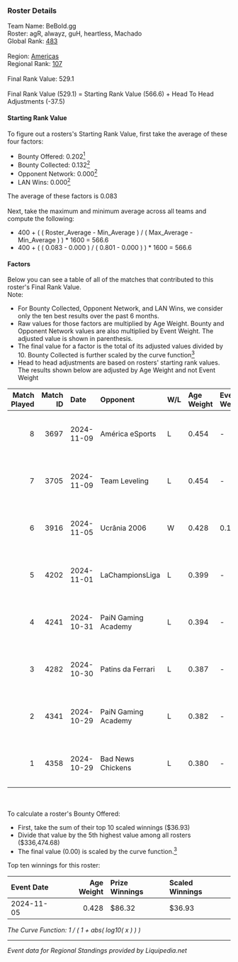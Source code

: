 ### Roster Details<br />
Team Name: BeBold.gg<br />
Roster: agR, alwayz, guH, heartless, Machado<br />
Global Rank: [483](../standings_global.md)<br />
<br />
Region: [Americas]( ../standings_americas.md)<br />
Regional Rank: [107]( ../standings_americas.md)<br />
<br />
Final Rank Value:  529.1<br />
<br />
Final Rank Value (529.1) = Starting Rank Value (566.6) + Head To Head Adjustments (-37.5)<br />

#### Starting Rank Value<br />
To figure out a rosters's Starting Rank Value, first take the average of these four factors:<br />
- Bounty Offered: 0.202[<sup>1</sup>](#table2)
- Bounty Collected: 0.132[<sup>2</sup>](#table1)
- Opponent Network: 0.000[<sup>2</sup>](#table1)
- LAN Wins: 0.000[<sup>2</sup>](#table1)

The average of these factors is 0.083<br />
<br />
Next, take the maximum and minimum average across all teams and compute the following:<br />
- 400 + ( ( Roster_Average - Min_Average ) / ( Max_Average - Min_Average ) ) * 1600 = 566.6
- 400 + ( ( 0.083 - 0.000 ) / ( 0.801 - 0.000 ) ) * 1600 = 566.6


#### Factors<br />
Below you can see a table of all of the matches that contributed to this roster's Final Rank Value.<br />
Note:<br />

- For Bounty Collected, Opponent Network, and LAN Wins, we consider only the ten best results over the past 6 months.
- Raw values for those factors are multiplied by Age Weight. Bounty and Opponent Network values are also multiplied by Event Weight. The adjusted value is shown in parenthesis.
- The final value for a factor is the total of its adjusted values divided by 10. Bounty Collected is further scaled by the curve function[<sup>3</sup>](#curveFunction)
- Head to head adjustments are based on rosters' starting rank values. The results shown below are adjusted by Age Weight and not Event Weight
<span id="table1"></span><br />


| Match Played | Match ID | Date       | Opponent            | W/L | Age Weight | Event Weight | Bounty Collected | Opponent Network | LAN Wins  | H2H Adj. | Roster                               |
| -: | -: | :- | :- | :- | :- | :- | :- | :- | :- | -: | :- |
|            8 |     3697 | 2024-11-09 | América eSports     | L   | 0.454      | -            | -                | -                | -         |    -6.32 | agR, alwayz, guH, heartless, Machado |
|            7 |     3705 | 2024-11-09 | Team Leveling       | L   | 0.454      | -            | -                | -                | -         |    -8.06 | agR, alwayz, guH, heartless, Machado |
|            6 |     3916 | 2024-11-05 | Ucrânia 2006        | W   | 0.428      | 0.143        | 0.000 (0.000)    | 0.000 (0.000)    | 0 (0.000) |     5.86 | agR, alwayz, guH, Machado, vhs       |
|            5 |     4202 | 2024-11-01 | LaChampionsLiga     | L   | 0.399      | -            | -                | -                | -         |    -4.18 | agR, alwayz, guH, Machado, vhs       |
|            4 |     4241 | 2024-10-31 | PaiN Gaming Academy | L   | 0.394      | -            | -                | -                | -         |    -6.87 | agR, alwayz, guH, Machado, vhs       |
|            3 |     4282 | 2024-10-30 | Patins da Ferrari   | L   | 0.387      | -            | -                | -                | -         |    -6.78 | agR, alwayz, guH, Machado, vhs       |
|            2 |     4341 | 2024-10-29 | PaiN Gaming Academy | L   | 0.382      | -            | -                | -                | -         |    -7.00 | agR, alwayz, guH, Machado, vhs       |
|            1 |     4358 | 2024-10-29 | Bad News Chickens   | L   | 0.380      | -            | -                | -                | -         |    -4.16 | agR, alwayz, guH, Machado, vhs       |

<br />
<span id="table2"></span><br />
To calculate a roster's Bounty Offered:<br />

- First, take the sum of their top 10 scaled winnings ($36.93)
- Divide that value by the 5th highest value among all rosters ($336,474.68)
- The final value (0.00) is scaled by the curve function.[<sup>3</sup>](#curveFunction)

Top ten winnings for this roster:<br />

| Event Date | Age Weight | Prize Winnings | Scaled Winnings |
| :- | -: | :- | :- |
| 2024-11-05 |      0.428 | $86.32         | $36.93          |


<span id="curveFunction"></span>_The Curve Function: 1 / ( 1 + abs( log10( x ) ) )_<br />

---
_Event data for Regional Standings provided by Liquipedia.net_<br />
